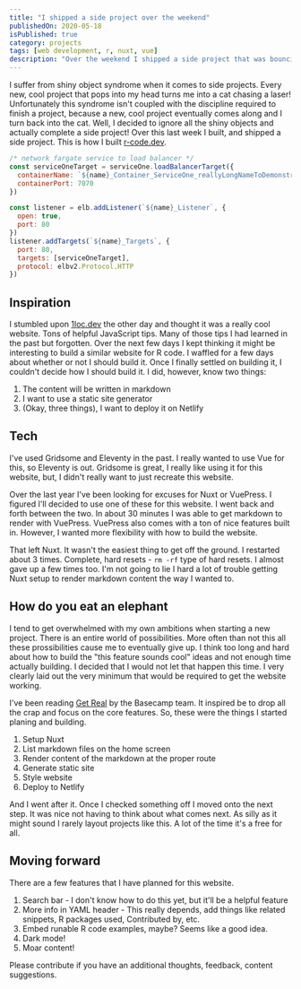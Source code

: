 ```yaml
---
title: "I shipped a side project over the weekend"
publishedOn: 2020-05-18
isPublished: true
category: projects
tags: [web development, r, nuxt, vue]
description: "Over the weekend I shipped a side project that was bouncing around my head for a few months!"
---
```


I suffer from shiny object syndrome when it comes to side projects. Every new, cool project that pops into my head turns me into a cat chasing a laser! Unfortunately this syndrome isn't coupled with the discipline required to finish a project, because a new, cool project eventually comes along and I turn back into the cat. Well, I decided to ignore all the shiny objects and actually complete a side project! Over this last week I built, and shipped a side project. This is how I built [r-code.dev](r-code.dev).

```js
/* network fargate service to load balancer */
const serviceOneTarget = serviceOne.loadBalancerTarget({
  containerName: `${name}_Container_ServiceOne_reallyLongNameToDemonstrateWhatHappensWithLongLinesOfCodeInThisExample`,
  containerPort: 7070
})

const listener = elb.addListener(`${name}_Listener`, {
  open: true,
  port: 80
})
listener.addTargets(`${name}_Targets`, {
  port: 80,
  targets: [serviceOneTarget],
  protocol: elbv2.Protocol.HTTP
})
```

## Inspiration

I stumbled upon [1loc.dev](https://1loc.dev) the other day and thought it was a really cool website. Tons of helpful JavaScript tips. Many of those tips I had learned in the past but forgotten. Over the next few days I kept thinking it might be interesting to build a similar website for R code. I waffled for a few days about whether or not I should build it. Once I finally settled on building it, I couldn't decide how I should build it. I did, however, know two things:

1. The content will be written in markdown
2. I want to use a static site generator
3. (Okay, three things), I want to deploy it on Netlify

## Tech

I've used Gridsome and Eleventy in the past. I really wanted to use Vue for this, so Eleventy is out. Gridsome is great, I really like using it for this website, but, I didn't really want to just recreate this website. 

Over the last year I've been looking for excuses for Nuxt or VuePress. I figured I'll decided to use one of these for this website. I went back and forth between the two. In about 30 minutes I was able to get markdown to render with VuePress. VuePress also comes with a ton of nice features built in. However, I wanted more flexibility with how to build the website. 

That left Nuxt. It wasn't the easiest thing to get off the ground. I restarted about 3 times. Complete, hard resets - `rm -rf` type of hard resets. I almost gave up a few times too. I'm not going to lie I hard a lot of trouble getting Nuxt setup to render markdown content the way I wanted to.

## How do you eat an elephant 

I tend to get overwhelmed with my own ambitions when starting a new project. There is an entire world of possibilities. More often than not this all these prossibilities cause me to eventually give up. I think too long and hard about how to build the "this feature sounds cool" ideas and not enough time actually building. I decided that I would not let that happen this time. I very clearly laid out the very minimum that would be required to get the website working. 

I've been reading [Get Real](https://basecamp.com/books/getting-real) by the Basecamp team. It inspired be to drop all the crap and focus on the core features. So, these were the things I started planing and building.

1. Setup Nuxt
1. List markdown files on the home screen
1. Render content of the markdown at the proper route
1. Generate static site
1. Style website
1. Deploy to Netlify

And I went after it. Once I checked something off I moved onto the next step. It was nice not having to think about what comes next. As silly as it might sound I rarely layout projects like this. A lot of the time it's a free for all.

## Moving forward

There are a few features that I have planned for this website.

1. Search bar - I don't know how to do this yet, but it'll be a helpful feature
1. More info in YAML header - This really depends, add things like related snippets, R packages used, Contributed by, etc.
1. Embed runable R code examples, maybe? Seems like a good idea.
1. Dark mode!
1. Moar content!

Please contribute if you have an additional thoughts, feedback, content suggestions.